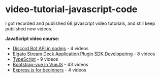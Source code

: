 # video-tutorial-javascript-code

I got recorded and published 68 javascript video tutorials, and still keep published new videos.

**JavaScript video course:**

- [Discord Bot API in nodejs](https://www.youtube.com/playlist?list=PLLhEJK7fQIxDAPJTRAr5qQCSZMpj5TAXP) - 4 videos
- [Elgato Stream Deck Application Plugin SDK Developering](https://www.youtube.com/playlist?list=PLLhEJK7fQIxBzSEWrRdNL5h8-0Ugd612k) - 8 videos
- [TypeScript](https://www.youtube.com/playlist?list=PLLhEJK7fQIxB6QV4iWY8M1pd62MCAg2h0) - 9 videos
- [Bootstrap-vue in VueJS](https://www.youtube.com/playlist?list=PLLhEJK7fQIxAoIA1sq_ZkbCbmeAbCshM6) - 43 videos
- [Express.js for beginners](https://www.youtube.com/playlist?list=PLLhEJK7fQIxCplQS4lIdTvyOIbgBDJvoj) - 4 videos
